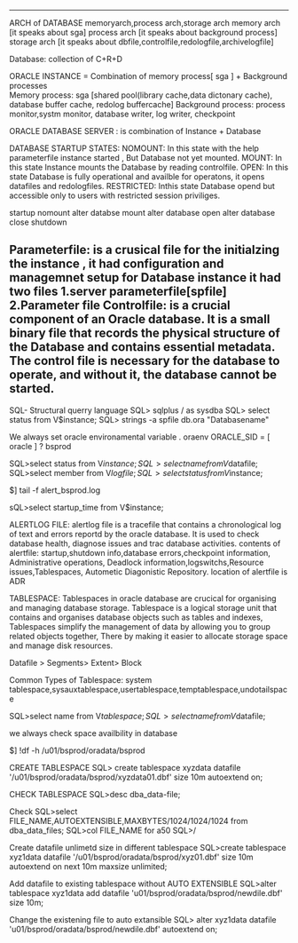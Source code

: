 --------------------

ARCH of DATABASE memoryarch,process arch,storage arch
  memory arch [it speaks about sga]
  process arch [it speaks about background process]
  storage arch [it speaks about dbfile,controlfile,redologfile,archivelogfile]

Database: collection of C+R+D

ORACLE INSTANCE = Combination of memory process[ sga ]  + Background processes   
  Memory process: sga [shared pool(library cache,data dictonary cache), database buffer cache, redolog buffercache]
  Background process: process monitor,systm monitor, database writer, log writer, checkpoint

ORACLE DATABASE SERVER : is combination of Instance + Database

DATABASE STARTUP STATES:
 NOMOUNT: In this state with the help parameterfile instance started , But Database not yet mounted.
 MOUNT: In this state Instance mounts the Database by reading controlfile.
 OPEN: In this state Database is fully operational and availble for operatons, it opens datafiles and redologfiles.
 RESTRICTED: Inthis state Database opend but accessible only to users with restricted session priviliges.        

startup nomount
alter databse mount
alter database open
alter database close
shutdown

Parameterfile: is a crusical file for the initialzing the instance , it had configuration and managemnet setup for Database instance
               it had two files 1.server parameterfile[spfile] 2.Parameter file
Controlfile:   is a crucial component of an Oracle database. It is a small binary file that records the physical structure of the Database         and contains essential metadata. The control file is necessary for the database to operate, and without it, the database cannot be started.            
-------------------------------

SQL- Structural querry language
SQL> sqlplus / as sysdba
SQL> select status from V$instance;
SQL> strings -a spfile db.ora "Databasename"
 
We always set oracle environamental variable
. oraenv
ORACLE_SID = [ oracle ] ? bsprod


SQL>select status from V$instance;
SQL>select name from V$datafile;
SQL>select member from V$logfile;
SQL>select status from V$instance;

$] tail -f   alert_bsprod.log

sQL>select startup_time from V$instance;

ALERTLOG FILE: alertlog file is a tracefile that contains a chronological log of text and errors reportd by the oracle database. It is used to check database health, diagnose issues and trac database activities.
contents of alertfile: startup,shutdown info,database errors,checkpoint information, Administrative operations, Deadlock information,logswitchs,Resource issues,Tablespaces, Autometic Diagonistic Repository.
location of alertfile is ADR

TABLESPACE: Tablespaces in oracle database are crucical for organising and managing database storage. Tablespace is a logical storage unit that    contains and organises database objects such as tables and indexes, Tablespaces simplify the management of data by allowing you to group related objects together, There by making it easier to allocate storage space and manage disk resources.

Datafile > Segments> Extent> Block

Common Types of Tablespace: system tablespace,sysauxtablespace,usertablespace,temptablespace,undotailspace

SQL>select name from V$tablespace;
SQL>select name from V$datafile;

we always check space availbility in database

$] !df -h /u01/bsprod/oradata/bsprod

CREATE TABLESPACE
SQL> create tablespace xyzdata datafile '/u01/bsprod/oradata/bsprod/xyzdata01.dbf' size 10m autoextend on;

CHECK TABLESPACE
SQL>desc dba_data-file;

Check
SQL>select FILE_NAME,AUTOEXTENSIBLE,MAXBYTES/1024/1024/1024 from dba_data_files;
SQL>col FILE_NAME for a50
SQL>/

Create datafile unlimetd size in different tablespace
SQL>create tablespace xyz1data datafile '/u01/bsprod/oradata/bsprod/xyz01.dbf' size 10m autoextend on next 10m maxsize unlimited;

Add datafile to existing tablespace without AUTO EXTENSIBLE
SQL>alter tablespace xyz1data add datafile 'u01/bsprod/oradata/bsprod/newdile.dbf' size 10m;

Change the existening file to auto extansible
SQL> alter xyz1data datafile 'u01/bsprod/oradata/bsprod/newdile.dbf' autoextend on;
